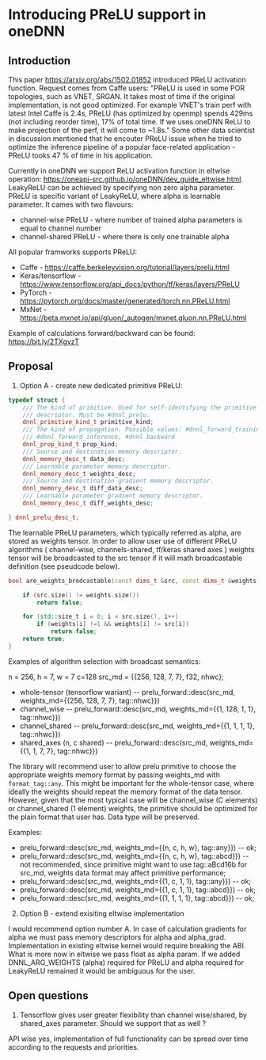 # Introducing PReLU support in oneDNN

## Introduction

This paper https://arxiv.org/abs/1502.01852 introduced PReLU activation function.
Request comes from Caffe users: "PReLU is used in some POR topologies, such as
VNET, SRGAN. It takes most of time if the original implementation, is not good
optimized. For example VNET's train perf with latest Intel Caffe is 2.4s, PReLU
(has optimized by openmp) spends 429ms (not including reorder time), 17% of total
time. If we uses oneDNN ReLU to make projection of the perf, it will come to
~1.8s." Some other data scientist in discussion mentioned that he encouter PReLU
issue when he tried to optimize the inference pipeline of a popular face-related
application - PReLU tooks 47 % of time in his application.

Currently in oneDNN we support ReLU activation function in eltwise operation:
https://oneapi-src.github.io/oneDNN/dev_guide_eltwise.html. LeakyReLU can be
achieved by specifying non zero alpha parameter. PReLU is specific variant of
LeakyReLU, where alpha is learnable parameter. It cames with two flavours:
- channel-wise PReLU - where number of trained alpha parameters is equal to
channel number
- channel-shared PReLU - where there is only one trainable alpha

All popular framworks supports PReLU:
- Caffe - https://caffe.berkeleyvision.org/tutorial/layers/prelu.html
- Keras/tensorflow - https://www.tensorflow.org/api_docs/python/tf/keras/layers/PReLU
- PyTorch - https://pytorch.org/docs/master/generated/torch.nn.PReLU.html
- MxNet - https://beta.mxnet.io/api/gluon/_autogen/mxnet.gluon.nn.PReLU.html

Example of calculations forward/backward can be found: https://bit.ly/2TXgvzT

## Proposal

1. Option A - create new dedicated primitive PReLU:

``` cpp
typedef struct {
    /// The kind of primitive. Used for self-identifying the primitive
    /// descriptor. Must be #dnnl_prelu.
    dnnl_primitive_kind_t primitive_kind;
    /// The kind of propagation. Possible values: #dnnl_forward_training,
    /// #dnnl_forward_inference, #dnnl_backward
    dnnl_prop_kind_t prop_kind;
    /// Source and destination memory descriptor.
    dnnl_memory_desc_t data_desc;
    /// Learnable parameter memory descriptor.
    dnnl_memory_desc_t weights_desc;
    /// Source and destination gradient memory descriptor.
    dnnl_memory_desc_t diff_data_desc;
    /// Learnable parameter gradient memory descriptor.
    dnnl_memory_desc_t diff_weights_desc;

} dnnl_prelu_desc_t;
```

The learnable PReLU parameters, which typically referred as alpha, are stored as
weights tensor. In order to allow user use of different PReLU algorithms (
channel-wise, channels-shared, tf/keras shared axes ) weights tensor will be
broadcasted to the src tensor if it will math broadcastable definition (see
pseudcode below).

``` cpp
bool are_weights_brodcastable(const dims_t &src, const dims_t &weights) {

    if (src.size() != weights.size())
        return false;

    for (std::size_t i = 0; i < src.size(), i++)
        if (weights[i] !=1 && weights[i] != src[i])
            return false;
    return true;
}
```

Examples of algorithm selection with broadcast semantics:

n = 256, h = 7, w = 7 c=128
src_md = {{256, 128, 7, 7}, f32, nhwc};

- whole-tensor (tensorflow wariant) --
prelu_forward::desc(src_md, weights_md={{256, 128, 7, 7}, tag::nhwc}})
- channel_wise --
prelu_forward::desc(src_md, weights_md={{1, 128, 1, 1}, tag::nhwc}})
- channel_shared --
prelu_forward::desc(src_md, weights_md={{1, 1, 1, 1}, tag::nhwc}})
- shared_axes (n, c shared) --
prelu_forward::desc(src_md, weights_md={{1, 1, 7, 7}, tag::nhwc}})

The library will recommend user to allow prelu primitive to choose the
appropriate weights memory format by passing weights_md with ```format_tag::any```.
This might be important for the whole-tensor case, where ideally the weights
should repeat the memory format of the data tensor. However, given that the
most typical case will be channel_wise (C elements) or channel_shared (1 element)
weights, the primitive should be optimized for the plain format that user has.
Data type will be preserved.

Examples:
- prelu_forward::desc(src_md, weights_md={{n, c, h, w}, tag::any}}) -- ok;
- prelu_forward::desc(src_md, weights_md={{n, c, h, w}, tag::abcd}}) --
not recommended, since primitive might want to use tag::aBcd16b for src_md,
weights data format may affect primitive performance;
- prelu_forward::desc(src_md, weights_md={{1, c, 1, 1}, tag::any}}) -- ok;
- prelu_forward::desc(src_md, weights_md={{1, c, 1, 1}, tag::abcd}}) -- ok;
- prelu_forward::desc(src_md, weights_md={{1, 1, 1, 1}, tag::abcd}}) -- ok;

2. Option B - extend exisiting eltwise implementation

I would recommend option number A. In case of calculation gradients for alpha we
 must pass memory descriptors for alpha and alpha_grad. Implementation
 in existing eltwise kernel would require breaking the ABI. What is more now in
 eltwise we pass float as alpha param. If we added DNNL_ARG_WEIGHTS (alpha)
 required for PReLU and alpha required for LeakyReLU remained it
 would be ambiguous for the user.

## Open questions
1. Tensorflow gives user greater flexibility than channel wise/shared,
by shared_axes parameter. Should we support that as well ?

API wise yes, implementation of full functionality can be spread over time
according to the requests and priorities.
